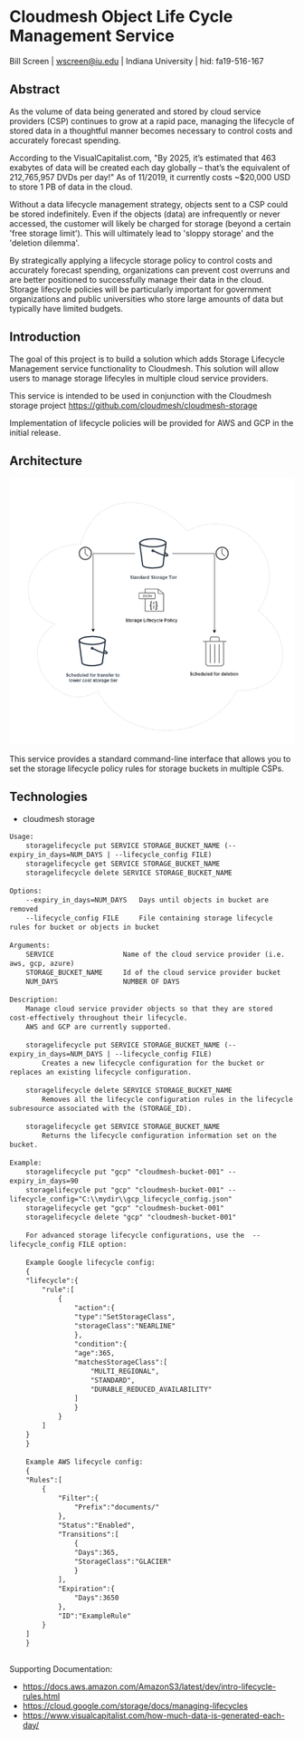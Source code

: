 # Cloudmesh Object Life Cycle Management Service

Bill Screen | wscreen@iu.edu | Indiana University | hid: fa19-516-167

## Abstract

As the volume of data being generated and stored by cloud service providers (CSP) continues to grow at a rapid pace, managing the lifecycle of stored data in a thoughtful manner becomes necessary to control costs and accurately forecast spending. 

According to the VisualCapitalist.com, "By 2025, it’s estimated that 463 exabytes of data will be created each day globally – that’s the equivalent of 212,765,957 DVDs per day!" As of 11/2019, it currently costs ~$20,000 USD to store 1 PB of data in the cloud.

Without a data lifecycle management strategy, objects sent to a CSP could be stored indefinitely. Even if the objects (data) are infrequently or never accessed, the customer will likely be charged for storage (beyond a certain 'free storage limit'). This will ultimately lead to 'sloppy storage' and the 'deletion dilemma'. 

By strategically applying a lifecycle storage policy to control costs and accurately forecast spending, organizations can prevent cost overruns and are better positioned to successfully manage their data in the cloud. Storage lifecycle policies will be particularly important for government organizations and public universities who store large amounts of data but typically have limited budgets. 

## Introduction

The goal of this project is to build a solution which adds Storage Lifecycle Management service functionality to Cloudmesh. This solution will allow users to manage storage lifecyles in multiple cloud service providers.

This service is intended to be used in conjunction with the Cloudmesh storage project https://github.com/cloudmesh/cloudmesh-storage

Implementation of lifecycle policies will be provided for AWS and GCP in the initial release.


## Architecture

![Project Architecture](images/cm-storage-lifecycle.png)

This service provides a standard command-line interface that allows you to set the storage lifecycle policy rules for storage buckets in multiple CSPs.


## Technologies
* cloudmesh storage
 
```
Usage:
    storagelifecycle put SERVICE STORAGE_BUCKET_NAME (--expiry_in_days=NUM_DAYS | --lifecycle_config FILE)
    storagelifecycle get SERVICE STORAGE_BUCKET_NAME            
    storagelifecycle delete SERVICE STORAGE_BUCKET_NAME 

Options:
    --expiry_in_days=NUM_DAYS   Days until objects in bucket are removed
    --lifecycle_config FILE     File containing storage lifecycle rules for bucket or objects in bucket

Arguments:
    SERVICE                 Name of the cloud service provider (i.e. aws, gcp, azure)
    STORAGE_BUCKET_NAME     Id of the cloud service provider bucket
    NUM_DAYS                NUMBER OF DAYS

Description:
    Manage cloud service provider objects so that they are stored cost-effectively throughout their lifecycle.
    AWS and GCP are currently supported.

    storagelifecycle put SERVICE STORAGE_BUCKET_NAME (--expiry_in_days=NUM_DAYS | --lifecycle_config FILE)
        Creates a new lifecycle configuration for the bucket or replaces an existing lifecycle configuration.

    storagelifecycle delete SERVICE STORAGE_BUCKET_NAME
        Removes all the lifecycle configuration rules in the lifecycle subresource associated with the (STORAGE_ID).

    storagelifecycle get SERVICE STORAGE_BUCKET_NAME
        Returns the lifecycle configuration information set on the bucket.

Example:
    storagelifecycle put "gcp" "cloudmesh-bucket-001" --expiry_in_days=90
    storagelifecycle put "gcp" "cloudmesh-bucket-001" --lifecycle_config="C:\\mydir\\gcp_lifecycle_config.json"                        
    storagelifecycle get "gcp" "cloudmesh-bucket-001"
    storagelifecycle delete "gcp" "cloudmesh-bucket-001"

    For advanced storage lifecycle configurations, use the  --lifecycle_config FILE option:
    
    Example Google lifecycle config:
    { 
    "lifecycle":{ 
        "rule":[ 
            { 
                "action":{ 
                "type":"SetStorageClass",
                "storageClass":"NEARLINE"
                },
                "condition":{ 
                "age":365,
                "matchesStorageClass":[ 
                    "MULTI_REGIONAL",
                    "STANDARD",
                    "DURABLE_REDUCED_AVAILABILITY"
                ]
                }
            }
        ]
    }
    }

    Example AWS lifecycle config:
    { 
    "Rules":[ 
        { 
            "Filter":{ 
                "Prefix":"documents/"
            },
            "Status":"Enabled",
            "Transitions":[ 
                { 
                "Days":365,
                "StorageClass":"GLACIER"
                }
            ],
            "Expiration":{ 
                "Days":3650
            },
            "ID":"ExampleRule"
        }
    ]
    }


```
Supporting Documentation:
- https://docs.aws.amazon.com/AmazonS3/latest/dev/intro-lifecycle-rules.html
- https://cloud.google.com/storage/docs/managing-lifecycles
- https://www.visualcapitalist.com/how-much-data-is-generated-each-day/

